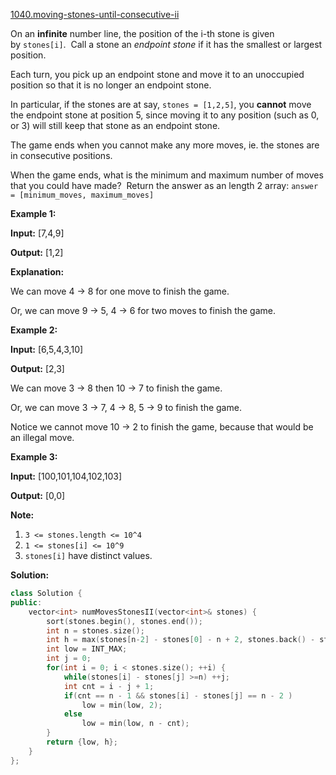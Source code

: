 [1040.moving-stones-until-consecutive-ii](https://leetcode.com/problems/moving-stones-until-consecutive-ii/)  

On an **infinite** number line, the position of the i-th stone is given by `stones[i]`.  Call a stone an _endpoint stone_ if it has the smallest or largest position.

Each turn, you pick up an endpoint stone and move it to an unoccupied position so that it is no longer an endpoint stone.

In particular, if the stones are at say, `stones = [1,2,5]`, you **cannot** move the endpoint stone at position 5, since moving it to any position (such as 0, or 3) will still keep that stone as an endpoint stone.

The game ends when you cannot make any more moves, ie. the stones are in consecutive positions.

When the game ends, what is the minimum and maximum number of moves that you could have made?  Return the answer as an length 2 array: `answer = [minimum_moves, maximum_moves]`

**Example 1:**

  
**Input:** \[7,4,9\]
  
**Output:** \[1,2\]
  
**Explanation:** 
  
We can move 4 -> 8 for one move to finish the game.
  
Or, we can move 9 -> 5, 4 -> 6 for two moves to finish the game.
  

**Example 2:**

  
**Input:** \[6,5,4,3,10\]
  
**Output:** \[2,3\]
  
We can move 3 -> 8 then 10 -> 7 to finish the game.
  
Or, we can move 3 -> 7, 4 -> 8, 5 -> 9 to finish the game.
  
Notice we cannot move 10 -> 2 to finish the game, because that would be an illegal move.
  

**Example 3:**

  
**Input:** \[100,101,104,102,103\]
  
**Output:** \[0,0\]

**Note:**

1.  `3 <= stones.length <= 10^4`
2.  `1 <= stones[i] <= 10^9`
3.  `stones[i]` have distinct values.  



**Solution:**  

```cpp
class Solution {
public:
    vector<int> numMovesStonesII(vector<int>& stones) {
        sort(stones.begin(), stones.end());
        int n = stones.size();
        int h = max(stones[n-2] - stones[0] - n + 2, stones.back() - stones[1] - n + 2);
        int low = INT_MAX;
        int j = 0;
        for(int i = 0; i < stones.size(); ++i) {
            while(stones[i] - stones[j] >=n) ++j;
            int cnt = i - j + 1;
            if(cnt == n - 1 && stones[i] - stones[j] == n - 2 )
                low = min(low, 2);
            else
                low = min(low, n - cnt);
        }
        return {low, h};
    }
};
```
      